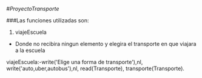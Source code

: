 #_ProyectoTransporte_

###Las funciones utilizadas son:
1. viajeEscuela
- Donde no recibira ningun elemento y elegira el transporte en que viajara a la escuela


viajeEscuela:-write('Elige una forma de transporte'),nl,
	write('auto,uber,autobus'),nl,
	read(Transporte),
	transporte(Transporte).
